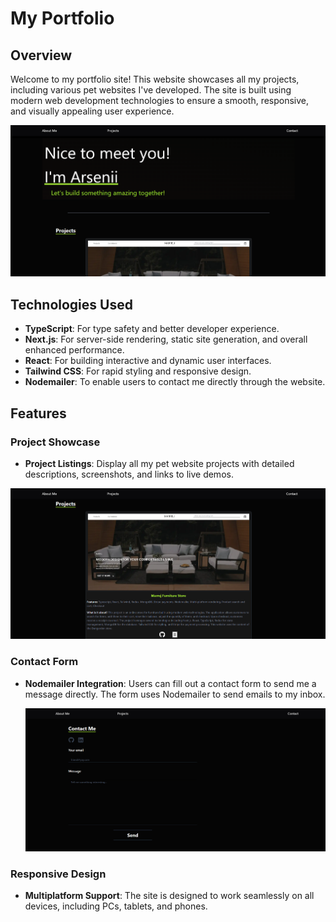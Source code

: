 # My Portfolio

## Overview

Welcome to my portfolio site! This website showcases all my projects, including various pet websites I've developed. The site is built using modern web development technologies to ensure a smooth, responsive, and visually appealing user experience.

![Portfolio Preview](./public/portfolio.png)

## Technologies Used

- **TypeScript**: For type safety and better developer experience.
- **Next.js**: For server-side rendering, static site generation, and overall enhanced performance.
- **React**: For building interactive and dynamic user interfaces.
- **Tailwind CSS**: For rapid styling and responsive design.
- **Nodemailer**: To enable users to contact me directly through the website.

## Features

### Project Showcase

- **Project Listings**: Display all my pet website projects with detailed descriptions, screenshots, and links to live demos.

![Project Example](./public/project.png)

### Contact Form

- **Nodemailer Integration**: Users can fill out a contact form to send me a message directly. The form uses Nodemailer to send emails to my inbox.
  
  ![Contact Form](./public/contact.png)

### Responsive Design

- **Multiplatform Support**: The site is designed to work seamlessly on all devices, including PCs, tablets, and phones.


